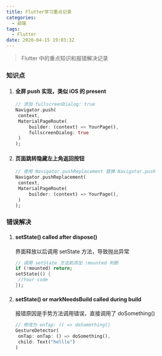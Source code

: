 ```yaml
---
title: Flutter学习重点记录
categories:
  - 前端
tags:
  - Flutter
date: 2020-04-15 19:03:32
---
```


> Flutter 中的重点知识和报错解决记录

### 知识点

1. #### 全屏 push 实现，类似 iOS 的 present

   ```dart
   // 添加 fullscreenDialog: true
   Navigator.push(
   	context, 
   	MaterialPageRoute(
   		builder: (context) => YourPage(),
   		fullscreenDialog: true
   	)
   );
   ```

2. #### 页面跳转隐藏左上角返回按钮

   ```dart
   // 使用 Navigator.pushReplacement 替换 Navigator.push
   Navigator.pushReplacement(
   	context, 
   	MaterialPageRoute(
   		builder: (context) => YourPage(),
   	)
   );
   ```

### 错误解决

1. #### setState() called after dispose()

   界面释放以后调用 setState 方法，导致抛出异常

   ```dart
   // 调用 setState 方法前添加 !mounted 判断
   if (!mounted) return;
   setState(() {
   	//Your code
   });
   ```
   
2. #### setState() or markNeedsBuild called during build

   报错原因是手势方法调用错误，直接调用了 doSomething()

   ```dart
   // 修改为 onTap: () => doSomething()
   GestureDetector(
   	onTap: onTap: () => doSomething(), 
   	child: Text("helllo")
   )
   ```

